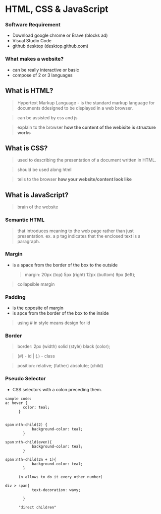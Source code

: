 # HTML, CSS & JavaScript

### Software Requirement

- Download google chrome or Brave (blocks ad)
- Visual Studio Code
- github desktop (desktop.github.com)

### What makes a website?

- can be really interactive or basic
- compose of 2 or 3 languages

## What is HTML?

> Hypertext Markup Language - is the standard markup language for documents ddesigned to be displayed in a web browser.

> can be assisted by css and js

> explain to the browser **how the content of the webisite is structure works**

## What is CSS?

> used to describing the presentation of a document written in HTML.

> should be used along html

> tells to the browser **how your website/content look like**

## What is JavaScript?

> brain of the website

### Semantic HTML

> that introduces meaning to the web page rather than just presentation. ex. a p tag indicates that the enclosed text is a paragraph.

### Margin

- is a space from the border of the box to the outside
  > margin: 20px (top) 5px (right) 12px (buttom) 9px (left);

> collapsible margin

### Padding

- is the opposite of margin
- is apce from the border of the box to the inside

> using # in style means design for id

### Border

> border: 2px (width) solid (style) black (color);

> (#) - id | (.) - class

> position: relative; (father) absolute; (child)

### Pseudo Selector

- CSS selectors with a colon preceding them.

```
sample code:
a: hover {
        color: teal;
      }


span:nth-child(2) {
            background-color: teal;
        }

span:nth-child(even){
            background-color: teal;
        }

span:nth-child(2n + 1){
            background-color: teal;
        }

      (n allows to do it every other number)
```

```
div > span{
            text-decoration: wavy;

        }

      "direct children"
```
